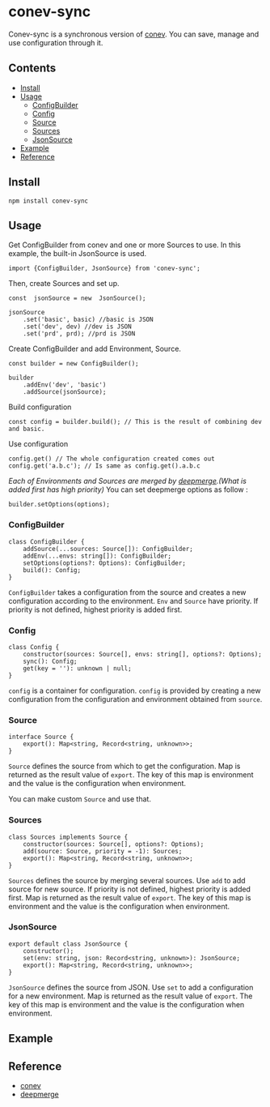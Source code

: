 # conev-sync
Conev-sync is a synchronous version of [conev](#reference). You can save, manage and use configuration through it.

## Contents

 - [Install](#install)
 - [Usage](#usage)
   - [ConfigBuilder](#configbuilder)
   - [Config](#config)
   - [Source](#source)
   - [Sources](#sources)
   - [JsonSource](#jsonsource)
 - [Example](#example)
 - [Reference](#reference)
## Install
    npm install conev-sync
    
## Usage

Get ConfigBuilder from conev and one or more Sources to use. In this example, the built-in JsonSource is used.

    import {ConfigBuilder, JsonSource} from 'conev-sync';


Then, create Sources and set up.

    const  jsonSource = new  JsonSource();
    
    jsonSource
	    .set('basic', basic) //basic is JSON
	    .set('dev', dev) //dev is JSON
	    .set('prd', prd); //prd is JSON


Create ConfigBuilder and add Environment, Source.

    const builder = new ConfigBuilder();
    
	builder
	    .addEnv('dev', 'basic')
	    .addSource(jsonSource);


Build configuration

    const config = builder.build(); // This is the result of combining dev and basic.


Use configuration

    config.get() // The whole configuration created comes out
	config.get('a.b.c'); // Is same as config.get().a.b.c
 
 
 
*Each of Environments and Sources are merged by [deepmerge](#reference).(What is added first has high priority)*
You can set deepmerge options as follow :

    builder.setOptions(options);


### ConfigBuilder

    class ConfigBuilder {
		addSource(...sources: Source[]): ConfigBuilder;
		addEnv(...envs: string[]): ConfigBuilder;
		setOptions(options?: Options): ConfigBuilder;
		build(): Config;
	}
`ConfigBuilder` takes a configuration from the source and creates a new configuration according to the environment. `Env` and `Source` have priority. If priority is not defined, highest priority is added first.

### Config

    class Config {
	    constructor(sources: Source[], envs: string[], options?: Options);
	    sync(): Config;
	    get(key = ''): unknown | null;
    }
`config`  is a container for configuration.  `config`  is provided by creating a new configuration from the configuration and environment obtained from  `source`.

### Source

    interface Source {
	    export(): Map<string, Record<string, unknown>>;
    }
`Source` defines the source from which to get the configuration. Map is returned as the result value of `export`. The key of this map is environment and the value is the configuration when environment.

You can make custom `Source` and use that.

### Sources

    class Sources implements Source {
	    constructor(sources: Source[], options?: Options);
		add(source: Source, priority = -1): Sources;
		export(): Map<string, Record<string, unknown>>;
	}
`Sources` defines the source by merging several sources. Use `add` to add source for new source. If priority is not defined, highest priority is added first. Map is returned as the result value of `export`. The key of this map is environment and the value is the configuration when environment.


### JsonSource

    export default class JsonSource {
	    constructor();
		set(env: string, json: Record<string, unknown>): JsonSource;
		export(): Map<string, Record<string, unknown>>;
	}
`JsonSource` defines the source from JSON. Use `set` to add a configuration for a new environment. Map is returned as the result value of `export`. The key of this map is environment and the value is the configuration when environment.

## Example

## Reference

 - [conev](https://github.com/CourseDesign/conev)
 - [deepmerge](https://github.com/TehShrike/deepmerge)
